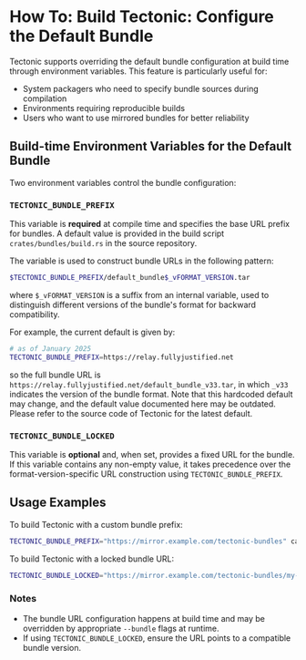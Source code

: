 # How To: Build Tectonic: Configure the Default Bundle

Tectonic supports overriding the default bundle configuration at build time through environment variables. This feature is particularly useful for:

- System packagers who need to specify bundle sources during compilation
- Environments requiring reproducible builds
- Users who want to use mirrored bundles for better reliability

## Build-time Environment Variables for the Default Bundle

Two environment variables control the bundle configuration:

### `TECTONIC_BUNDLE_PREFIX`

This variable is **required** at compile time and specifies the base URL prefix for bundles.
A default value is provided in the build script `crates/bundles/build.rs` in the source repository.

The variable is used to construct bundle URLs in the following pattern:
```bash
$TECTONIC_BUNDLE_PREFIX/default_bundle$_vFORMAT_VERSION.tar
```
where `$_vFORMAT_VERSION` is a suffix from an internal variable, used to distinguish different versions
of the bundle's format for backward compatibility.

For example, the current default is given by:
```bash
# as of January 2025
TECTONIC_BUNDLE_PREFIX=https://relay.fullyjustified.net
```
so the full bundle URL is `https://relay.fullyjustified.net/default_bundle_v33.tar`,
in which `_v33` indicates the version of the bundle format.
Note that this hardcoded default may change, and the default value documented here may be outdated.
Please refer to the source code of Tectonic for the latest default.

### `TECTONIC_BUNDLE_LOCKED`

This variable is **optional** and, when set, provides a fixed URL for the bundle. If this variable contains any non-empty value, it takes precedence over the format-version-specific URL construction using `TECTONIC_BUNDLE_PREFIX`.

## Usage Examples

To build Tectonic with a custom bundle prefix:

```sh
TECTONIC_BUNDLE_PREFIX="https://mirror.example.com/tectonic-bundles" cargo build
```

To build Tectonic with a locked bundle URL:

```sh
TECTONIC_BUNDLE_LOCKED="https://mirror.example.com/tectonic-bundles/my-fixed-bundle.tar" cargo build
```

### Notes

- The bundle URL configuration happens at build time and may be overridden by appropriate `--bundle` flags at runtime.
- If using `TECTONIC_BUNDLE_LOCKED`, ensure the URL points to a compatible bundle version.
